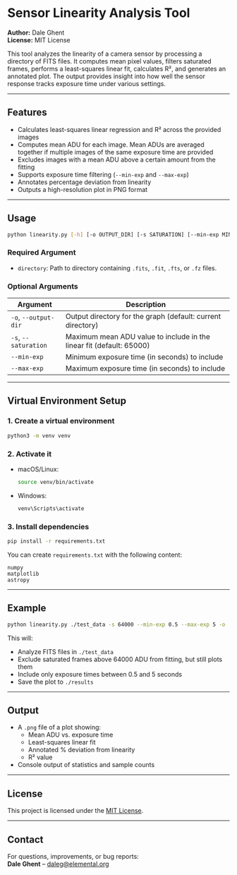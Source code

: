 # Sensor Linearity Analysis Tool

**Author:** Dale Ghent  
**License:** MIT License  

This tool analyzes the linearity of a camera sensor by processing a directory of FITS files. It computes mean pixel values, filters saturated frames, performs a least-squares linear fit, calculates R², and generates an annotated plot. The output provides insight into how well the sensor response tracks exposure time under various settings.

---

## Features

- Calculates least-squares linear regression and R² across the provided images
- Computes mean ADU for each image. Mean ADUs are averaged together if multiple images of the same exposure time are provided
- Excludes images with a mean ADU above a certain amount from the fitting
- Supports exposure time filtering (`--min-exp` and `--max-exp`)
- Annotates percentage deviation from linearity
- Outputs a high-resolution plot in PNG format

---

## Usage

```bash
python linearity.py [-h] [-o OUTPUT_DIR] [-s SATURATION] [--min-exp MIN] [--max-exp MAX] directory
```

### Required Argument

- `directory`: Path to directory containing `.fits`, `.fit`, `.fts`, or `.fz` files.

### Optional Arguments

| Argument           | Description                                                                 |
|--------------------|-----------------------------------------------------------------------------|
| `-o`, `--output-dir` | Output directory for the graph (default: current directory)                 |
| `-s`, `--saturation` | Maximum mean ADU value to include in the linear fit (default: 65000)       |
| `--min-exp`          | Minimum exposure time (in seconds) to include                              |
| `--max-exp`          | Maximum exposure time (in seconds) to include                              |

---

## Virtual Environment Setup

### 1. Create a virtual environment

```bash
python3 -m venv venv
```

### 2. Activate it

- macOS/Linux:
  ```bash
  source venv/bin/activate
  ```
- Windows:
  ```cmd
  venv\Scripts\activate
  ```

### 3. Install dependencies

```bash
pip install -r requirements.txt
```

You can create `requirements.txt` with the following content:

```text
numpy
matplotlib
astropy
```

---

## Example

```bash
python linearity.py ./test_data -s 64000 --min-exp 0.5 --max-exp 5 -o ./results
```

This will:
- Analyze FITS files in `./test_data`
- Exclude saturated frames above 64000 ADU from fitting, but still plots them
- Include only exposure times between 0.5 and 5 seconds
- Save the plot to `./results`

---

## Output

- A `.png` file of a plot showing:
  - Mean ADU vs. exposure time
  - Least-squares linear fit
  - Annotated % deviation from linearity
  - R² value
- Console output of statistics and sample counts

---

## License

This project is licensed under the [MIT License](LICENSE).

---

## Contact

For questions, improvements, or bug reports:  
**Dale Ghent** – [daleg@elemental.org](mailto:daleg@elemental.org)


